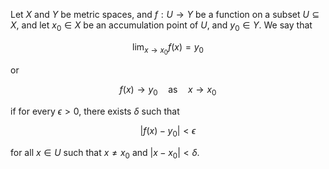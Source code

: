 Let $X$ and $Y$ be metric spaces, and $f: U \to Y$ be a function on a subset $U \subseteq X$, and let $x_0 \in X$ be an accumulation point of $U$, and $y_0 \in Y$. We say that

$$
\lim_{x\to x_0} f(x) = y_0
$$

or 

$$
f(x) \to y_0 \quad \text{as} \quad x \to x_0
$$

if for every $\epsilon > 0$, there exists $\delta$ such that 

$$
|f(x) - y_0| < \epsilon
$$

for all $x \in U$ such that $x \neq x_0$ and $|x - x_0| < \delta$.
